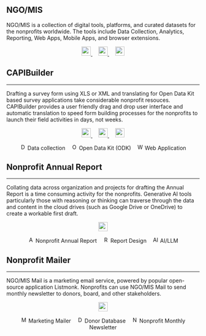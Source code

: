 ## NGO/MIS

NGO/MIS is a collection of digital tools, platforms, and curated datasets for the nonprofits worldwide. The tools include Data Collection, Analytics, Reporting, Web Apps, Mobile Apps, and browser extensions.

<p align="center">
  <a href="https://www.ngomis.com" target="_blank" title="Website">
    <img src="https://raw.githubusercontent.com/FortAwesome/Font-Awesome/6.x/svgs/solid/globe.svg" height="24"/>
  </a>&nbsp;&nbsp;&nbsp;
  <a href="mailto:hello@ngomis.com" title="Email">
    <img src="https://raw.githubusercontent.com/FortAwesome/Font-Awesome/6.x/svgs/solid/envelope.svg" height="24"/>
  </a>&nbsp;&nbsp;&nbsp;
  <a href="https://github.com/ngomis-com" target="_blank" title="Github">
    <img src="https://cdn.jsdelivr.net/npm/simple-icons@v11/icons/github.svg" height="24"/>
  </a>
</p>

## CAPIBuilder
---
Drafting a survey form using XLS or XML and translating for Open Data Kit based survey applications take considerable nonprofit resouces. CAPIBuilder provides a user friendly drag and drop user interface and automatic translation to speed form building processes for the nonprofits to launch their field activities in days, not weeks.

<p align="center">
  <a href="https://www.capibuilder.com/" target="_blank" title="CAPIBuilder Website">
     <img src="https://raw.githubusercontent.com/FortAwesome/Font-Awesome/6.x/svgs/solid/globe.svg" height="24"/>
  </a>&nbsp;&nbsp;&nbsp;
  <a href="mailto:hi@capibuilder.com" title="CAPIBuilder Email">
     <img src="https://raw.githubusercontent.com/FortAwesome/Font-Awesome/6.x/svgs/solid/envelope.svg" height="24"/>
  </a>&nbsp;&nbsp;&nbsp;
  <a href="https://github.com/capibuilder/capibuilder-odk" target="_blank" title="CAPIBuilder Github">
     <img src="https://cdn.jsdelivr.net/npm/simple-icons@v11/icons/github.svg" height="24"/>
  </a>
</p>

<p align="center">
  <img src="https://raw.githubusercontent.com/FortAwesome/Font-Awesome/6.x/svgs/solid/database.svg" height="16" alt="Data Collection"/> Data collection &nbsp;&nbsp;
  <img src="https://raw.githubusercontent.com/FortAwesome/Font-Awesome/6.x/svgs/solid/mobile-screen-button.svg" height="16" alt="ODK"/> Open Data Kit (ODK) &nbsp;&nbsp;
  <img src="https://raw.githubusercontent.com/FortAwesome/Font-Awesome/6.x/svgs/solid/window-maximize.svg" height="16" alt="Web App"/> Web Application
</p>


## Nonprofit Annual Report
---
Collating data across organization and projects for drafting the Annual Report is a time consuming activity for the nonprofits. Generative AI tools particularly those with reasoning or thinking can traverse through the data and content in the cloud drives (such as Google Drive or OneDrive) to create a workable first draft.

<p align="center">
  <a href="https://ngomis.com/annual-report" target="_blank" title="Annual Report Website">
    <img src="https://raw.githubusercontent.com/FortAwesome/Font-Awesome/6.x/svgs/solid/globe.svg" height="24"/>
  </a>
</p>

<p align="center">
  <img src="https://raw.githubusercontent.com/FortAwesome/Font-Awesome/6.x/svgs/solid/file-alt.svg" height="16" alt="Annual Report"/> Nonprofit Annual Report &nbsp;&nbsp;
  <img src="https://raw.githubusercontent.com/FortAwesome/Font-Awesome/6.x/svgs/solid/palette.svg" height="16" alt="Report Design"/> Report Design &nbsp;&nbsp;
  <img src="https://raw.githubusercontent.com/FortAwesome/Font-Awesome/6.x/svgs/solid/brain.svg" height="16" alt="AI/LLM"/> AI/LLM
</p>


## Nonprofit Mailer
---
NGO/MIS Mail is a marketing email service, powered by popular open-source application Listmonk. Nonprofits can use NGO/MIS Mail to send monthly newsletter to donors, board, and other stakeholders.

<p align="center">
  <a href="https://mail.ngomis.com/" target="_blank" title="Nonprofit Mailer Website">
     <img src="https://raw.githubusercontent.com/FortAwesome/Font-Awesome/6.x/svgs/solid/globe.svg" height="24"/>
  </a>
</p>

<p align="center">
  <img src="https://raw.githubusercontent.com/FortAwesome/Font-Awesome/6.x/svgs/solid/paper-plane.svg" height="16" alt="Marketing Mailer"/> Marketing Mailer &nbsp;&nbsp;
  <img src="https://raw.githubusercontent.com/FortAwesome/Font-Awesome/6.x/svgs/solid/users.svg" height="16" alt="Donor Database"/> Donor Database &nbsp;&nbsp;
  <img src="https://raw.githubusercontent.com/FortAwesome/Font-Awesome/6.x/svgs/solid/newspaper.svg" height="16" alt="Newsletter"/> Nonprofit Monthly Newsletter
</p>
